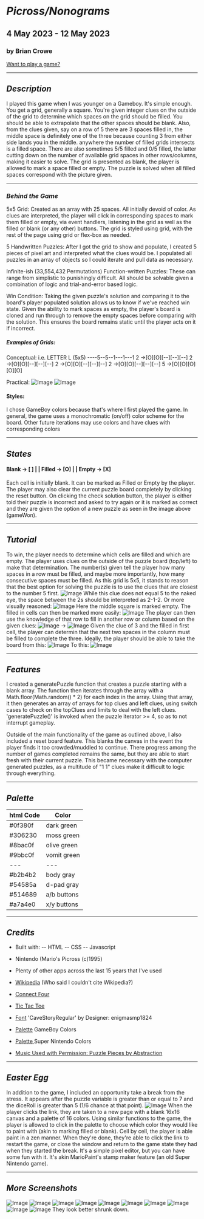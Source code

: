 # **_Picross/Nonograms_**

## 4 May 2023 - 12 May 2023

### by Brian Crowe

[Want to play a game?](http://economic-balance.surge.sh)

---

## **_Description_**

I played this game when I was younger on a Gameboy. It's simple enough. You get a grid, generally a square. You're given integer clues on the outside of the grid to determine which spaces on the grid should be filled. You should be able to extrapolate that the other spaces should be blank. Also, from the clues given, say on a row of 5 there are 3 spaces filled in, the middle space is definitely one of the three because counting 3 from either side lands you in the middle. anywhere the number of filled grids intersects is a filled space. There are also sometimes 5/5 filled and 0/5 filled, the latter cutting down on the number of available grid spaces in other rows/columns, making it easier to solve. The grid is presented as blank, the player is allowed to mark a space filled or empty. The puzzle is solved when all filled spaces correspond with the picture given.

---

### **_Behind the Game_**

5x5 Grid: Created as an array with 25 spaces. All initially devoid of color. As clues are interpreted, the player will click in corresponding spaces to mark them filled or empty, via event handlers, listening in the grid as well as the filled or blank (or any other) buttons. The grid is styled using grid, with the rest of the page using grid or flex-box as needed.

5 Handwritten Puzzles: After I got the grid to show and populate, I created 5 pieces of pixel art and interpreted what the clues would be. I populated all puzzles in an array of objects so I could iterate and pull data as necessary.

Infinite-ish (33,554,432 Permutations) Function-written Puzzles: These can range from simplistic to punishingly difficult. All should be solvable given a combination of logic and trial-and-error based logic.

Win Condition: Taking the given puzzle's solution and comparing it to the board's player populated solution allows us to know if we've reached win state. Given the ability to mark spaces as empty, the player's board is cloned and run through to remove the empty spaces before comparing with the solution. This ensures the board remains static until the player acts on it if incorrect.

##### Examples of Grids:

Conceptual:
i.e. LETTER L (5x5)
----5--5--1---1---1
2 →[O][O][--][--][--]
2 →[O][O][--][--][--]
2 →[O][O][--][--][--]
2 →[O][O][--][--][--]
5 →[O][O][O][O][O]

Practical:
![Image](/pics/emptyBoard.png)
![Image](/pics/gameWon.png)

#### Styles:

I chose GameBoy colors because that's where I first played the game. In general, the game uses a monochromatic (on/off) color scheme for the board. Other future iterations may use colors and have clues with corresponding colors

---

## **_States_**

#### Blank -> [ ] | | Filled -> [O] | | Empty -> [X]

Each cell is initially blank. It can be marked as Filled or Empty by the player. The player may also clear the current puzzle board completely by clicking the reset button. On clicking the check solution button, the player is either told their puzzle is incorrect and asked to try again or it is marked as correct and they are given the option of a new puzzle as seen in the image above (gameWon).

---

## **_Tutorial_**

To win, the player needs to determine which cells are filled and which are empty. The player uses clues on the outside of the puzzle board (top/left) to make that determination. The number(s) given tell the player how many spaces in a row must be filled, and maybe more importantly, how many consecutive spaces must be filled.
As this grid is 5x5, it stands to reason that the best option for solving the puzzle is to use the clues that are closest to the number 5 first.
![Image](/pics/lineLook.png)
While this clue does not equal 5 to the naked eye, the space between the 2s should be interpreted as 2-1-2. Or more visually reasoned:
![Image](/pics/whatIKnow.png)
Here the middle square is marked empty. The filled in cells can then be marked more easily:
![Image](/pics/filledLine.png)
The player can then use the knowledge of that row to fill in another row or column based on the given clues:
![Image](/pics/takeForColumn.png) -> ![Image](/pics/filledColumn.png)
Given the clue of 3 and the filled in first cell, the player can determin that the next two spaces in the column must be filled to complete the three.
Ideally, the player should be able to take the board from this:
![Image](/pics/emptyBoard.png)
To this:
![Image](/pics/gameWon.png)

---

## **_Features_**

I created a generatePuzzle function that creates a puzzle starting with a blank array. The function then iterates through the array with a Math.floor(Math.random() \* 2) for each index in the array. Using that array, it then generates an array of arrays for top clues and left clues, using switch cases to check on the topClues and limits to deal with the left clues. 'generatePuzzle()' is invoked when the puzzle iterator >= 4, so as to not interrupt gameplay.

Outside of the main functionality of the game as outlined above, I also included a reset board feature. This blanks the canvas in the event the player finds it too crowded/muddled to continue. There progress among the number of games completed remains the same, but they are able to start fresh with their current puzzle. This became necessary with the computer generated puzzles, as a multitude of "1 1" clues make it difficult to logic through everything.

---

## **_Palette_**

| html Code | Color       |
| --------- | ----------- |
| #0f380f   | dark green  |
| #306230   | moss green  |
| #8bac0f   | olive green |
| #9bbc0f   | vomit green |
| ---       | ---         |
| #b2b4b2   | body gray   |
| #54585a   | d-pad gray  |
| #514689   | a/b buttons |
| #a7a4e0   | x/y buttons |

---

## **_Credits_**

- Built with:
  -- HTML
  -- CSS
  -- Javascript

- Nintendo (Mario's Picross (c)1995)
- Plenty of other apps across the last 15 years that I've used
- [Wikipedia](https://en.wikipedia.org/wiki/Nonogram) (Who said I couldn't cite Wikipedia?)
- [Connect Four](https://github.com/SEI-R-4-24/u1_lesson_connect_four)
- [Tic Tac Toe](https://github.com/SEI-R-4-24/u1_hw_tic_tac_toe)
- [Font](https://fontlibrary.org/en/font/cave-story) 'CaveStoryRegular' by Designer: enigmasmp1824
- [Palette](https://www.color-hex.com/color-palette/26401) GameBoy Colors
- [Palette ](https://www.raphnet.net/design/console_colors/index_en.php) Super Nintendo Colors
- [Music Used with Permission: Puzzle Pieces by Abstraction](https://abstractionmusic.bandcamp.com/track/puzzle-pieces)

---

## **_Easter Egg_**

In addition to the game, I included an opportunity take a break from the stress. It appears after the puzzle variable is greater than or equal to 7 and the diceRoll is greater than 5 (1/6 chance at that point).
![Image](/pics/needABreak.png)
When the player clicks the link, they are taken to a new page with a blank 16x16 canvas and a palette of 16 colors. Using similar functions to the game, the player is allowed to click in the palette to choose which color they would like to paint with (akin to marking filled or blank). Cell by cell, the player is able paint in a zen manner. When they're done, they're able to click the link to restart the game, or close the window and return to the game state they had when they started the break. It's a simple pixel editor, but you can have some fun with it. It's akin MarioPaint's stamp maker feature (an old Super Nintendo game).

---

## **_More Screenshots_**

![Image](/pics/useLogic.png)
![Image](/pics/guessWrong.png)
![Image](/pics/guessCorrect.png)
![Image](/pics/blankHelp.png)
![Image](/pics/picolorBoard.png)
![Image](/pics/marchingElf.png)
![Image](/pics/shieldCarry.png)
![Image](/pics/newColorPlumber.png)
![Image](/pics/refactorJumpMan.png)
![Image](/pics/pixelArtSmall.png) They look better shrunk down.
